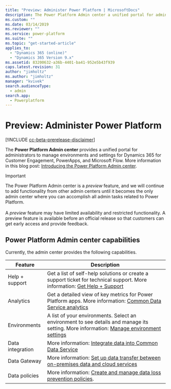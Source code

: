 ```yaml
---
title: "Preview: Administer Power Platform | MicrosoftDocs"
description: The Power Platform Admin center a unified portal for administrators to manage environments and settings for Dynamics 365 for Customer Engagement, PowerApps, and Flow.
ms.custom: ""
ms.date: 03/14/2019
ms.reviewer: ""
ms.service: power-platform
ms.suite: ""
ms.topic: "get-started-article"
applies_to: 
  - "Dynamics 365 (online)"
  - "Dynamics 365 Version 9.x"
ms.assetid: 83200632-a36b-4401-ba41-952e5b43f939
caps.latest.revision: 31
author: "jimholtz"
ms.author: "jimholtz"
manager: "kvivek"
search.audienceType: 
  - admin
search.app: 
  - Powerplatform
---
```

# Preview: Administer Power Platform 

[!INCLUDE [cc-beta-prerelease-disclaimer](../includes/cc-beta-prerelease-disclaimer.md)]

The **Power Platform Admin center** provides a unified portal for administrators to manage environments and settings for Dynamics 365 for Customer Engagement, PowerApps, and Microsoft Flow. More information in this blog post: [Introducing the Power Platform Admin center](https://blogs.msdn.microsoft.com/crm/2018/09/25/introducing-the-power-platform-admin-center/).

> [!IMPORTANT]
> The Power Platform Admin center is a *preview* feature, and we will continue to add functionality from other admin centers until it becomes the only admin center where you can accomplish all admin tasks related to Power Platform.<br/><br/>A *preview* feature may have limited availability and restricted functionality. A preview feature is available before an official release so that customers can get early access and provide feedback.

## Power Platform Admin center capabilities

Currently, the admin center provides the following capabilities.

|Feature  |Description  |
|---------|---------|
|Help + support     | Get a list of self-help solutions or create a support ticket for technical support. More information: [Get Help + Support](/power-platform/admin/get-help-support)       |
|Analytics     | Get a detailed view of key metrics for Power Platform apps. More information: [Common Data Service analytics](/power-platform/admin/analytics-common-data-service)      |
|Environments | A list of your environments. Select an environment to see details and manage its setting. More information: [Manage environment settings](/power-platform/admin/admin-settings)|
|Data integration| More information: [Integrate data into Common Data Service ](data-integrator.md)  |
|Data Gateway| More information: [Set up data transfer between on-premises data and cloud services ](onpremises-data-gateway-management.md) |
|Data policies     | More information: [Create and manage data loss prevention policies](create-dlp-policy.md).       |
